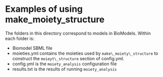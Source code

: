 # Examples of using make\_moiety\_structure

The folders in this directory correspond to models in BioModels.
Within each folder is:

- Biomodel SBML file
- moieties.yml contains the moieties used by ``make\_moiety\_structure`` to construct the ``moieyt\_structure`` section of config.yml.
- config.yml is the ``moiety_analysis`` configuration file
- results.txt is the results of running ``moiety_analysis``
